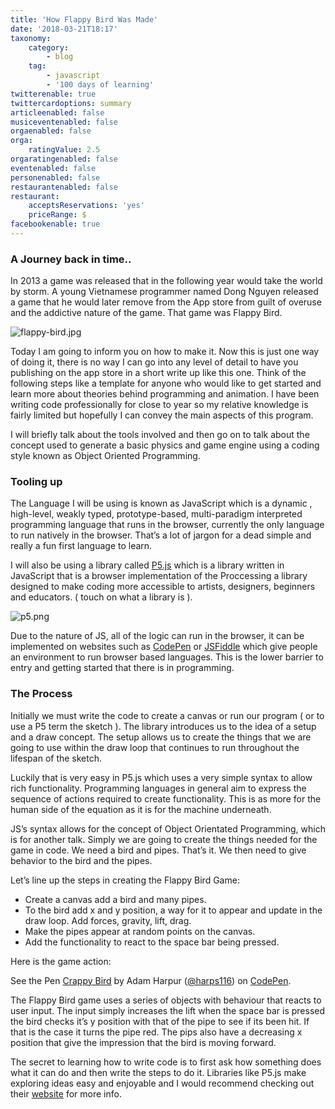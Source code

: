 ```yaml
---
title: 'How Flappy Bird Was Made'
date: '2018-03-21T18:17'
taxonomy:
    category:
        - blog
    tag:
        - javascript
        - '100 days of learning'
twitterenable: true
twittercardoptions: summary
articleenabled: false
musiceventenabled: false
orgaenabled: false
orga:
    ratingValue: 2.5
orgaratingenabled: false
eventenabled: false
personenabled: false
restaurantenabled: false
restaurant:
    acceptsReservations: 'yes'
    priceRange: $
facebookenable: true
---
```


### A Journey back in time..

In 2013 a game was released that in the following year would take the world by storm. A young Vietnamese programmer named Dong Nguyen released a game that he would later remove from the App store from guilt of overuse and the addictive nature of the game. That game was Flappy Bird.

![flappy-bird.jpg](https://steemitimages.com/DQmeb1KvmvKkkGMwC4R7LgCvPNr9ajFWSjaHJCHyZxniYbn/flappy-bird.jpg)
 
Today I am going to inform you on how to make it. Now this is just one way of doing it, there is no way I can go into any level of detail to have you publishing on the app store in a short write up like this one.  Think of the following steps like a template for anyone who would like to get started and learn more about theories behind programming and animation. I have been writing code professionally for close to year so my relative knowledge is fairly limited but hopefully I can convey the main aspects of this program.

I will briefly talk about the tools involved and then go on to talk about the concept used to generate a basic physics and game engine using a coding style known as Object Oriented Programming.

### Tooling up

The Language I will be using is known as JavaScript which is a dynamic , high-level, weakly typed, prototype-based, multi-paradigm interpreted programming language that runs in the browser, currently the only language to run natively in the browser. That’s a lot of jargon for a dead simple and really a fun first language to learn.

I will also be using a library called [P5.js](https://p5js.org/) which is a library written in JavaScript that is a browser implementation of the Proccessing a library designed to make coding more accessible to artists, designers, beginners and educators. ( touch on what a library is ).

![p5.png](https://steemitimages.com/DQmengU6tTprJhhsGvdRS42G6F1gPQqTszdejzSBFpYkChk/p5.png)

Due to the nature of JS, all of the logic can run in the browser, it can be implemented on websites such as [CodePen](https://codepen.io) or [JSFiddle](https://jsfiddle.net/) which give people an environment to run browser based languages. This is the lower barrier to entry and getting started that there is in programming.

### The Process

Initially we must write the code to create a canvas or run our program ( or to use a P5 term the sketch ). The library introduces us to the idea of a setup and a draw concept. The setup allows us to create the things that we are going to use within the draw loop that continues to run throughout the lifespan of the sketch.

Luckily that is very easy in P5.js which uses a very simple syntax to allow rich functionality. Programming languages in general aim to express the sequence of actions required to create functionality. This is as more for the human side of the equation as it is for the machine underneath. 

JS’s syntax allows for the concept of Object Orientated Programming, which is for another talk. Simply we are going to create the things needed for the game in code. We need a bird and pipes. That’s it. We then need to give behavior to the bird and the pipes.

Let’s line up the steps in creating the Flappy Bird Game:
* Create a canvas add a bird and many pipes.  
* To the bird add x and y position, a way for it to appear and update in the draw loop. Add forces, gravity, lift, drag.
*  Make the pipes appear at random points on the canvas.
*  Add the functionality to react to the space bar being pressed.

Here is the game action:

<p data-height="265" data-theme-id="0" data-slug-hash="KQwOKL" data-default-tab="js,result" data-user="harps116" data-embed-version="2" data-pen-title="Crappy Bird" class="codepen">See the Pen <a href="https://codepen.io/harps116/pen/KQwOKL/">Crappy Bird</a> by Adam Harpur (<a href="https://codepen.io/harps116">@harps116</a>) on <a href="https://codepen.io">CodePen</a>.</p>
<script async src="https://production-assets.codepen.io/assets/embed/ei.js"></script>


The Flappy Bird game uses a series of objects with behaviour that reacts to user input. The input simply increases the lift when the space bar is pressed the bird checks it’s y position with that of the pipe to see if its been hit. If that is the case it turns the pipe red. The pips also have a decreasing x position that give the impression that the bird is moving forward. 

The secret to learning how to write code is to first ask how something does what it can do and then write the steps to do it. Libraries like P5.js make exploring ideas easy and enjoyable and I would recommend checking out their [website](https://p5js.org/) for more info.